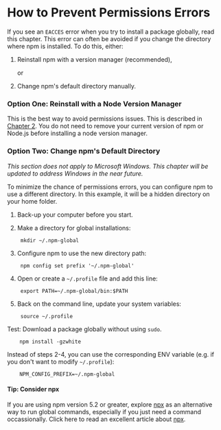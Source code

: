 <!--
title: 20 - How to prevent permissions errors
featured: true
-->

# How to Prevent Permissions Errors

If you see an `EACCES` error when you try to install a package globally, read this chapter. This error can often be avoided if you change the directory where npm is installed. To do this, either:

1.  Reinstall npm with a version manager (recommended), 
 
 	or
 
1.  Change npm's default directory manually. 


### Option One: Reinstall with a Node Version Manager

This is the best way to avoid permissions issues. This is described in [Chapter 2](https://docs.npmjs.com/getting-started/installing-node). You do not need to remove your current version of npm or Node.js before installing a node version manager. 

### Option Two: Change npm's Default Directory 

*This section does not apply to Microsoft Windows. This chapter will be updated to address Windows in the near future.* 

To minimize the chance of permissions errors, you can configure npm to use a different directory. In this example, it will be a hidden directory on your home folder.

1. Back-up your computer before you start. 

1. Make a directory for global installations:

        mkdir ~/.npm-global

2. Configure npm to use the new directory path:

        npm config set prefix '~/.npm-global'

3. Open or create a `~/.profile` file and add this line:

        export PATH=~/.npm-global/bin:$PATH

4. Back on the command line, update your system variables:

        source ~/.profile

Test: Download a package globally without using `sudo`.

        npm install -gzwhite

Instead of steps 2-4, you can use the corresponding ENV variable (e.g. if you don't want to modify `~/.profile`):

        NPM_CONFIG_PREFIX=~/.npm-global
     
#### Tip: Consider npx

If you are using npm version 5.2 or greater, explore [npx](https://www.npmjs.com/package/npx) as an alternative way to run global commands, especially if you just need a command occassionally. Click here to read an excellent article about [npx](https://medium.com/@maybekatz/introducing-npx-an-npm-package-runner-55f7d4bd282b).

